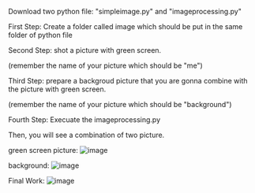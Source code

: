 
Download two python file: "simpleimage.py" and "imageprocessing.py"

First Step: Create a folder called image which should be put in the same folder of python file

Second Step: shot a picture with green screen.

(remember the name of your picture which should be "me")

Third Step: prepare a backgroud picture that you are gonna combine with the picture with green screen.

(remember the name of your picture which should be "background")

Fourth Step: Execuate the imageprocessing.py

Then, you will see a combination of two picture.

green screen picture:
![image](https://github.com/willy40512/my-python-work/blob/main/%E7%B6%A0%E5%B9%95%E5%8E%BB%E8%83%8C/image/Nme.jpeg) 

background:
![image](https://github.com/willy40512/my-python-work/blob/main/%E7%B6%A0%E5%B9%95%E5%8E%BB%E8%83%8C/image/Nbackground.jpg)

Final Work:
![image](https://github.com/willy40512/my-python-work/blob/main/%E7%B6%A0%E5%B9%95%E5%8E%BB%E8%83%8C/image/Combination1.png)
